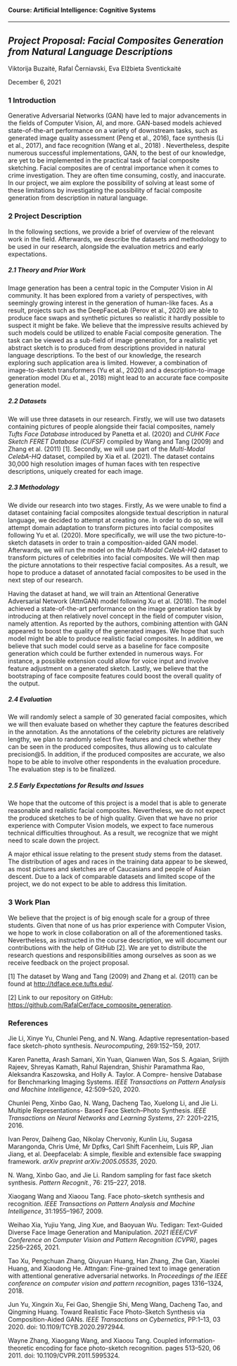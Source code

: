 #### Course: Artificial Intelligence: Cognitive Systems
___________________________
## _Project Proposal: Facial Composites Generation from Natural Language Descriptions_

Viktorija Buzaitė, Rafal Černiavski, Eva Elžbieta Sventickaitė

December 6, 2021

### 1 Introduction

Generative Adversarial Networks (GAN) have led to major advancements in the fields of Computer Vision, AI, and more. GAN-based models achieved state-of-the-art performance on a variety of downstream tasks, such as generated image quality assessment (Peng et al., 2016), face synthesis (Li et al., 2017), and face recognition (Wang et al., 2018) . Nevertheless, despite numerous successful implementations, GAN, to the best of our knowledge, are yet to be implemented in the practical task of facial composite sketching. Facial composites are of central importance when it comes to crime investigation. They are often time consuming, costly, and inaccurate. In our project, we aim explore the possibility of solving at least some of these limitations by investigating the possibility of facial composite generation from description in natural language.

### 2 Project Description

In the following sections, we provide a brief of overview of the relevant work in the field. Afterwards, we describe the datasets and methodology to be used in our research, alongside the evaluation metrics and early expectations.

##### 2.1 Theory and Prior Work

Image generation has been a central topic in the Computer Vision in AI community. It has been explored from a variety of perspectives, with seemingly growing interest in the generation of human-like faces. As a result, projects such as the DeepFaceLab (Perov et al., 2020) are able to produce face swaps and synthetic pictures so realistic it hardly possible to suspect it might be fake. We believe that the impressive results achieved by such models could be utilized to enable Facial composite generation. The task can be viewed as a sub-field of image generation, for a realistic yet abstract sketch is to produced from descriptions provided in natural language descriptions. To the best of our knowledge, the research exploring such application area is limited. However, a combination of image-to-sketch transformers (Yu et al., 2020) and a description-to-image generation model (Xu et al., 2018) might lead to an accurate face composite generation model.

##### 2.2 Datasets

We will use three datasets in our research. Firstly, we will use two datasets containing pictures of people alongside their facial composites, namely _Tufts Face Database_ introduced by Panetta et al. (2020) and _CUHK Face Sketch FERET Database (CUFSF)_ compiled by Wang and Tang (2009) and Zhang et al. (2011) [1]. Secondly, we will use part of the _Multi-Modal CelebA-HQ_ dataset, compiled by Xia et al. (2021). The dataset contains 30,000 high resolution images of human faces with ten respective descriptions, uniquely created for each image.

##### 2.3 Methodology

We divide our research into two stages. Firstly, As we were unable to find a dataset containing facial composites alongside textual description in natural language, we decided to attempt at creating one. In order to do so, we will attempt domain adaptation to transform pictures into facial composites following Yu et al. (2020). More specifically, we will use the two picture-to-sketch datasets in order to train a composition-aided GAN model. Afterwards, we will run the model on the _Multi-Modal CelebA-HQ_ dataset to transform pictures of celebrities into facial composites. We will then map the picture annotations to their respective facial composites. As a result, we hope to produce a dataset of annotated facial composites to be used in the next step of our research.

Having the dataset at hand, we will train an Attentional Generative Adversarial Network (AttnGAN) model following Xu et al. (2018). The model achieved a state-of-the-art performance on the image generation task by introducing at then relatively novel concept in the field of computer vision, namely attention. As reported by the authors, combining attention with GAN appeared to boost the quality of the generated images. We hope that such model might be able to produce realistic facial composites. In addition, we believe that such model could serve as a baseline for face composite generation which could be further extended in numerous ways. For instance, a possible extension could allow for voice input and involve feature adjustment on a generated sketch. Lastly, we believe that the bootstraping of face composite features could boost the overall quality of the output.

##### 2.4 Evaluation

We will randomly select a sample of 30 generated facial composites, which we will then evaluate based on whether they capture the features described in the annotation. As the annotations of the celebrity pictures are relatively lengthy, we plan to randomly select five features and check whether they can be seen in the produced composites, thus allowing us to calculate precision@5. In addition, if the produced composites are accurate, we also hope to be able to involve other respondents in the evaluation procedure. The evaluation step is to be finalized.

##### 2.5 Early Expectations for Results and Issues

We hope that the outcome of this project is a model that is able to generate reasonable and realistic facial composites. Nevertheless, we do not expect the produced sketches to be of high quality. Given that we have no prior experience with Computer Vision models, we expect to face numerous technical difficulties throughout. As a result, we recognize that we might need to scale down the project.

A major ethical issue relating to the present study stems from the dataset. The distribution of ages and races in the training data appear to be skewed, as most pictures and sketches are of Caucasians and people of Asian descent. Due to a lack of comparable datasets and limited scope of the project, we do not expect to be able to address this limitation.

### 3 Work Plan

We believe that the project is of big enough scale for a group of three students. Given that none of us has prior experience with Computer Vision, we hope to work in close collaboration on all of the aforementioned tasks. Nevertheless, as instructed in the course description, we will document our contributions with the help of GitHub [2]. We are yet to distribute the research questions and responsibilities among ourselves as soon as we receive feedback on the project proposal.

[1] The dataset by Wang and Tang (2009) and Zhang et al. (2011) can be found at http://tdface.ece.tufts.edu/.

[2] Link to our repository on GitHub: https://github.com/RafalCer/face_composite_generation.

### References

Jie Li, Xinye Yu, Chunlei Peng, and N. Wang. Adaptive representation-based face sketch-photo synthesis. _Neurocomputing_, 269:152–159, 2017.

Karen Panetta, Arash Samani, Xin Yuan, Qianwen Wan, Sos S. Agaian, Srijith Rajeev, Shreyas Kamath,
Rahul Rajendran, Shishir Paramathma Rao, Aleksandra Kaszowska, and Holly A. Taylor. A Compre-
hensive Database for Benchmarking Imaging Systems. _IEEE Transactions on Pattern Analysis and
Machine Intelligence_, 42:509–520, 2020.

Chunlei Peng, Xinbo Gao, N. Wang, Dacheng Tao, Xuelong Li, and Jie Li. Multiple Representations-
Based Face Sketch–Photo Synthesis. _IEEE Transactions on Neural Networks and Learning Systems_, 27:
2201–2215, 2016.

Ivan Perov, Daiheng Gao, Nikolay Chervoniy, Kunlin Liu, Sugasa Marangonda, Chris Umé, Mr Dpfks,
Carl Shift Facenheim, Luis RP, Jian Jiang, et al. Deepfacelab: A simple, flexible and extensible face swapping framework. _arXiv preprint arXiv:2005.05535_, 2020.

N. Wang, Xinbo Gao, and Jie Li. Random sampling for fast face sketch synthesis. _Pattern Recognit._, 76: 215–227, 2018.

Xiaogang Wang and Xiaoou Tang. Face photo-sketch synthesis and recognition. _IEEE Transactions on
Pattern Analysis and Machine Intelligence_, 31:1955–1967, 2009.

Weihao Xia, Yujiu Yang, Jing Xue, and Baoyuan Wu. Tedigan: Text-Guided Diverse Face Image
Generation and Manipulation. _2021 IEEE/CVF Conference on Computer Vision and Pattern Recognition
(CVPR)_, pages 2256–2265, 2021.

Tao Xu, Pengchuan Zhang, Qiuyuan Huang, Han Zhang, Zhe Gan, Xiaolei Huang, and Xiaodong He.
Attngan: Fine-grained text to image generation with attentional generative adversarial networks. In _Proceedings of the IEEE conference on computer vision and pattern recognition_, pages 1316–1324, 2018.

Jun Yu, Xingxin Xu, Fei Gao, Shengjie Shi, Meng Wang, Dacheng Tao, and Qingming Huang. Toward
Realistic Face Photo-Sketch Synthesis via Composition-Aided GANs. _IEEE Transactions on Cybernetics_, PP:1–13, 03 2020. doi: 10.1109/TCYB.2020.2972944.

Wayne Zhang, Xiaogang Wang, and Xiaoou Tang. Coupled information-theoretic encoding for face
photo-sketch recognition. pages 513–520, 06 2011. doi: 10.1109/CVPR.2011.5995324.